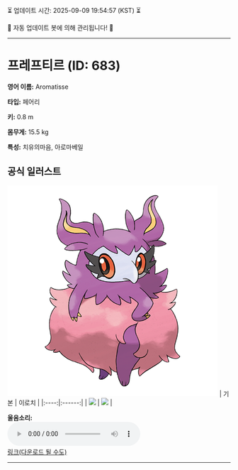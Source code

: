 
⏳ 업데이트 시간: 2025-09-09 19:54:57 (KST) ⏳

🤖 자동 업데이트 봇에 의해 관리됩니다! 🤖

---

# 프레프티르 (ID: 683)
**영어 이름:** Aromatisse

**타입:** 페어리

**키:** 0.8 m

**몸무게:** 15.5 kg

**특성:** 치유의마음, 아로마베일

## 공식 일러스트
![](https://raw.githubusercontent.com/PokeAPI/sprites/master/sprites/pokemon/other/official-artwork/683.png)
| 기본 | 이로치 |
|:----:|:------:|
| <img src="http://play.pokemonshowdown.com/sprites/ani/aromatisse.gif" width="200"> | <img src="http://play.pokemonshowdown.com/sprites/ani-shiny/aromatisse.gif" width="200"> |

**울음소리:**<br><audio controls src="https://raw.githubusercontent.com/PokeAPI/cries/main/cries/pokemon/latest/683.ogg"></audio><br> [링크(다운로드 될 수도)](https://raw.githubusercontent.com/PokeAPI/cries/main/cries/pokemon/latest/683.ogg)


---
